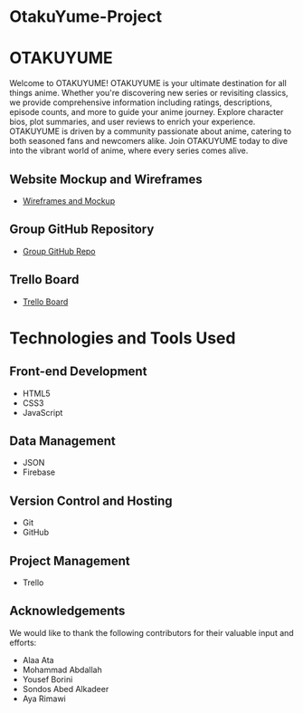 # OtakuYume-Project
# OTAKUYUME

Welcome to OTAKUYUME!
OTAKUYUME is your ultimate destination for all things anime. Whether you're discovering new series or revisiting classics, we provide comprehensive information including ratings, descriptions, episode counts, and more to guide your anime journey. Explore character bios, plot summaries, and user reviews to enrich your experience. OTAKUYUME is driven by a community passionate about anime, catering to both seasoned fans and newcomers alike. Join OTAKUYUME today to dive into the vibrant world of anime, where every series comes alive.

## Website Mockup and Wireframes

- [Wireframes and Mockup](https://www.figma.com/design/WQ9pc1efYlvY9xqTx7GfvN/Ai-TV-NetFlax-Movie-Streaming-with-Dashboard-UI-Kit-Figma-High-Quality-Template-(Community)?node-id=0-1&t=Vkld13ecS2AYLJpR-1)

## Group GitHub Repository

- [Group GitHub Repo](https://github.com/Mohammad282001/OtakuYume.git)

## Trello Board

- [Trello Board](https://trello.com/invite/b/A1bzV7C1/ATTIda177cdbf51d6137ee67d593f091b31d77640231/movies-project-g3)

# Technologies and Tools Used

## Front-end Development

- HTML5
- CSS3
- JavaScript

## Data Management

- JSON
- Firebase

## Version Control and Hosting

- Git
- GitHub

## Project Management

- Trello

## Acknowledgements

We would like to thank the following contributors for their valuable input and efforts:

- Alaa Ata
- Mohammad Abdallah
- Yousef Borini
- Sondos Abed Alkadeer
- Aya Rimawi